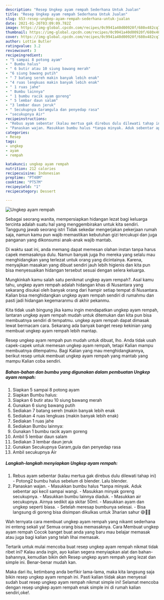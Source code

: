 ```yaml
---
description: "Resep Ungkep ayam rempah Sederhana Untuk Jualan"
title: "Resep Ungkep ayam rempah Sederhana Untuk Jualan"
slug: 653-resep-ungkep-ayam-rempah-sederhana-untuk-jualan
date: 2021-01-26T03:09:09.782Z
image: https://img-global.cpcdn.com/recipes/0c9941a40d00920f/680x482cq70/ungkep-ayam-rempah-foto-resep-utama.jpg
thumbnail: https://img-global.cpcdn.com/recipes/0c9941a40d00920f/680x482cq70/ungkep-ayam-rempah-foto-resep-utama.jpg
cover: https://img-global.cpcdn.com/recipes/0c9941a40d00920f/680x482cq70/ungkep-ayam-rempah-foto-resep-utama.jpg
author: Lottie Butler
ratingvalue: 3.2
reviewcount: 3
recipeingredient:
- "5 sampai 8 potong ayam"
- " Bumbu halus"
- " 6 butir atau 10 siung bawang merah"
- "6 siung bawang putih"
- " 7 batang sereh makin banyak lebih enak"
- "4 ruas lengkuas makin banyak lebih enak"
- " 1 ruas jahe"
- " Bumbu lainnya"
- " 1 bumbu racik ayam goreng"
- " 5 lembar daun salam"
- "3 lembar daun jeruk"
- " Secukupnya Garamgula dan penyedap rasa"
- "secukupnya Air"
recipeinstructions:
- "Rebus ayam sebentar (kalau mertua gak direbus dulu dilewati tahap ini) Potong2 bumbu halus sebelum di blender. Lalu blender."
- "Panaskan wajan. Masukkan bumbu halus *tanpa minyak. Aduk sebentar api kecil sampai wangi. Masukkan minyak goreng secukupnya. Masukkan bumbu lainnya diaduk. Masukkan air secukupnya. Airnya sedikit aja skitar 50ml. Masukkan ayam dan ungkep seperti biasa. Setelah meresap bumbunya selesai. Bisa langsung di goreng bisa disimpan dikulkas untuk 3harian sahur 😅🤣🤣"
categories:
- Resep
tags:
- ungkep
- ayam
- rempah

katakunci: ungkep ayam rempah 
nutrition: 212 calories
recipecuisine: Indonesian
preptime: "PT40M"
cooktime: "PT57M"
recipeyield: "1"
recipecategory: Dessert

---
```



![Ungkep ayam rempah](https://img-global.cpcdn.com/recipes/0c9941a40d00920f/680x482cq70/ungkep-ayam-rempah-foto-resep-utama.jpg)

Sebagai seorang wanita, mempersiapkan hidangan lezat bagi keluarga tercinta adalah suatu hal yang menggembirakan untuk kita sendiri. Tanggung jawab seorang istri Tidak sekedar mengerjakan pekerjaan rumah saja, namun kamu pun wajib memastikan kebutuhan gizi tercukupi dan juga panganan yang dikonsumsi anak-anak wajib mantab.

Di waktu  saat ini, anda memang dapat memesan olahan instan tanpa harus capek memasaknya dulu. Namun banyak juga lho mereka yang selalu mau menghidangkan yang terlezat untuk orang yang dicintainya. Karena, menyajikan masakan yang dibuat sendiri jauh lebih higienis dan kita pun bisa menyesuaikan hidangan tersebut sesuai dengan selera keluarga. 



Mungkinkah kamu salah satu penikmat ungkep ayam rempah?. Asal kamu tahu, ungkep ayam rempah adalah hidangan khas di Nusantara yang sekarang disukai oleh banyak orang dari hampir setiap tempat di Nusantara. Kalian bisa menghidangkan ungkep ayam rempah sendiri di rumahmu dan pasti jadi hidangan kegemaranmu di akhir pekanmu.

Kita tidak usah bingung jika kamu ingin mendapatkan ungkep ayam rempah, lantaran ungkep ayam rempah mudah untuk ditemukan dan kita pun bisa membuatnya sendiri di tempatmu. ungkep ayam rempah dapat dimasak lewat bermacam cara. Sekarang ada banyak banget resep kekinian yang membuat ungkep ayam rempah lebih mantap.

Resep ungkep ayam rempah pun mudah untuk dibuat, lho. Anda tidak usah capek-capek untuk memesan ungkep ayam rempah, tetapi Kalian mampu membuatnya ditempatmu. Bagi Kalian yang mau menghidangkannya, berikut resep untuk membuat ungkep ayam rempah yang mantab yang mampu Kalian coba sendiri.

<!--inarticleads1-->

##### Bahan-bahan dan bumbu yang digunakan dalam pembuatan Ungkep ayam rempah:

1. Siapkan 5 sampai 8 potong ayam
1. Siapkan  Bumbu halus:
1. Siapkan  6 butir atau 10 siung bawang merah
1. Gunakan 6 siung bawang putih
1. Sediakan  7 batang sereh (makin banyak lebih enak
1. Sediakan 4 ruas lengkuas (makin banyak lebih enak)
1. Sediakan  1 ruas jahe
1. Sediakan  Bumbu lainnya:
1. Gunakan  1 bumbu racik ayam goreng
1. Ambil  5 lembar daun salam
1. Sediakan 3 lembar daun jeruk
1. Gunakan  Secukupnya Garam,gula dan penyedap rasa
1. Ambil secukupnya Air




<!--inarticleads2-->

##### Langkah-langkah menyiapkan Ungkep ayam rempah:

1. Rebus ayam sebentar (kalau mertua gak direbus dulu dilewati tahap ini) - Potong2 bumbu halus sebelum di blender. Lalu blender.
1. Panaskan wajan. - Masukkan bumbu halus *tanpa minyak. Aduk sebentar api kecil sampai wangi. - Masukkan minyak goreng secukupnya. - Masukkan bumbu lainnya diaduk. - Masukkan air secukupnya. Airnya sedikit aja skitar 50ml. - Masukkan ayam dan ungkep seperti biasa. - Setelah meresap bumbunya selesai. - Bisa langsung di goreng bisa disimpan dikulkas untuk 3harian sahur 😅🤣🤣




Wah ternyata cara membuat ungkep ayam rempah yang nikamt sederhana ini enteng sekali ya! Semua orang bisa memasaknya. Cara Membuat ungkep ayam rempah Cocok banget buat anda yang baru mau belajar memasak atau juga bagi kalian yang telah lihai memasak.

Tertarik untuk mulai mencoba buat resep ungkep ayam rempah nikmat tidak ribet ini? Kalau anda ingin, ayo kalian segera menyiapkan alat dan bahan-bahannya, kemudian bikin deh Resep ungkep ayam rempah yang lezat dan simple ini. Benar-benar mudah kan. 

Maka dari itu, ketimbang anda berfikir lama-lama, maka kita langsung saja bikin resep ungkep ayam rempah ini. Pasti kalian tiidak akan menyesal sudah buat resep ungkep ayam rempah nikmat simple ini! Selamat mencoba dengan resep ungkep ayam rempah enak simple ini di rumah kalian sendiri,oke!.

